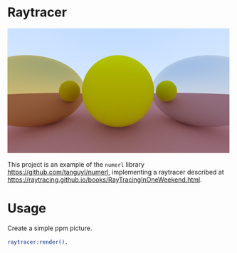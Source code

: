 Raytracer
=====

![alt text](https://github.com/tanguyl/raytracer/blob/master/renders/result.png?raw=true)

This project is an example of the ```numerl``` library https://github.com/tanguyl/numerl, implementing a raytracer described at https://raytracing.github.io/books/RayTracingInOneWeekend.html.


# Usage
Create a simple ppm picture.
```Erlang
raytracer:render().
```





